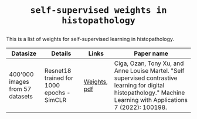 # <p align=center>`self-supervised weights in histopathology`</p>

This is a list of weights for self-supervised learning in histopathology.

Datasize | Details | Links | Paper name
--- | --- | --- | ---
400'000 images from 57 datasets | Resnet18 trained for 1000 epochs - SimCLR | [Weights](https://github.com/ozanciga/self-supervised-histopathology/releases/tag/tenpercent), [pdf](https://arxiv.org/pdf/2011.13971.pdf) | Ciga, Ozan, Tony Xu, and Anne Louise Martel. "Self supervised contrastive learning for digital histopathology." Machine Learning with Applications 7 (2022): 100198.
